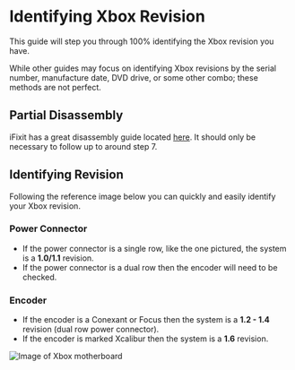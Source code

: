 # Identifying Xbox Revision
This guide will step you through 100% identifying the Xbox revision you have.

While other guides may focus on identifying Xbox revisions by the serial number, manufacture date, DVD drive, or some other combo; these methods are not perfect.

## Partial Disassembly
iFixit has a great disassembly guide located [here](https://www.ifixit.com/Guide/Xbox+Disassembly/1308). It should only be necessary to follow up to around step 7.

## Identifying Revision
Following the reference image below you can quickly and easily identify your Xbox revision.

### Power Connector
- If the power connector is a single row, like the one pictured, the system is a **1.0/1.1** revision.
- If the power connector is a dual row then the encoder will need to be checked.

### Encoder
- If the encoder is a Conexant or Focus then the system is a **1.2 - 1.4** revision (dual row power connector).
- If the encoder is marked Xcalibur then the system is a **1.6** revision.


![Image of Xbox motherboard](images/Xbox-Motherboard-Rev1.jpg)
